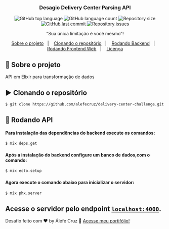 <div  align="center">
  <h3>
   Desagio Delivery Center Parsing API
  </h3>
</div>
<p align="center">
  <img alt="GitHub top language" src="https://img.shields.io/github/languages/top/alefecruz/delivery-center-challenge.svg">
  <img alt="GitHub language count" src="https://img.shields.io/github/languages/count/alefecruz/delivery-center-challenge.svg">
  <img alt="Repository size" src="https://img.shields.io/github/repo-size/alefecruz/delivery-center-challenge.svg">
  <a href="https://github.com/alefecruz/delivery-center-challenge/commits/master">
    <img alt="GitHub last commit" src="https://img.shields.io/github/last-commit/alefecruz/delivery-center-challenge.svg">
  </a>
  <a href="https://github.com/alefecruz/delivery-center-challenge/issues">
    <img alt="Repository issues" src="https://img.shields.io/github/issues/alefecruz/delivery-center-challenge.svg">
  </a>
</p>

<p align="center">“Sua única limitação é você mesmo”!</blockquote>

<p align="center">
  <a href="#rocket-sobre-o-projeto">Sobre o projeto</a>&nbsp;&nbsp;&nbsp;|&nbsp;&nbsp;&nbsp;
  <a href="#arrow_forward-clonando-o-repositório">Clonando o repositório</a>&nbsp;&nbsp;&nbsp;|&nbsp;&nbsp;&nbsp;
  <a href="#wrench-rodando-backend">Rodando Backend</a>&nbsp;&nbsp;&nbsp;|&nbsp;&nbsp;&nbsp;
  <a href="#package-rodando-frontend-web">Rodando Frontend Web</a>&nbsp;&nbsp;&nbsp;|&nbsp;&nbsp;&nbsp;
  <a href="#memo-licença">Licença</a>
</p>

## :rocket: Sobre o projeto

API em Elixir para transformação de dados

## :arrow_forward: Clonando o repositório

```sh
$ git clone https://github.com/alefecruz/delivery-center-challenge.git
```

## :wrench: Rodando API

#### Para instalação das dependências do backend execute os comandos:
```sh
$ mix deps.get
```
#### Após a instalação do backend configure um banco de dados,com o comando:
```sh
$ mix ecto.setup
```

#### Agora execute o comando abaixo para inicializar o servidor:
```sh
$ mix phx.server
```

Acesse o servidor pelo endpoint [`localhost:4000`](http://localhost:4000).
---

Desafio feito com ♥ by Álefe Cruz :wave: [Acesse meu portifólio!](https://www.alefecruz.com.br/)

